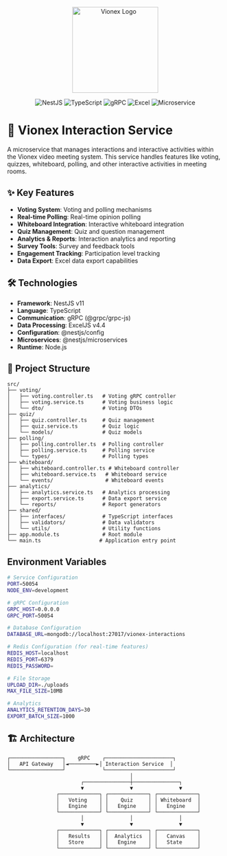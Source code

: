 <p align="center">
  <img src="https://res.cloudinary.com/dcweof28t/image/upload/v1750399380/image_products/favicon_vo2jtz.png" alt="Vionex Logo" width="200"/>
</p>

<p align="center">
  <img src="https://img.shields.io/badge/NestJS-e0234e?style=for-the-badge&logo=nestjs&logoColor=white" alt="NestJS"/>
  <img src="https://img.shields.io/badge/TypeScript-007ACC?style=for-the-badge&logo=typescript&logoColor=white" alt="TypeScript"/>
  <img src="https://img.shields.io/badge/gRPC-4285f4?style=for-the-badge&logo=grpc&logoColor=white" alt="gRPC"/>
  <img src="https://img.shields.io/badge/Excel-217346?style=for-the-badge&logo=microsoft-excel&logoColor=white" alt="Excel"/>
  <img src="https://img.shields.io/badge/Microservice-FF6B6B?style=for-the-badge&logo=microgenetics&logoColor=white" alt="Microservice"/>
</p>

# 🎯 Vionex Interaction Service

A microservice that manages interactions and interactive activities within the Vionex video meeting system. This service handles features like voting, quizzes, whiteboard, polling, and other interactive activities in meeting rooms.

## ✨ Key Features

- **Voting System**: Voting and polling mechanisms
- **Real-time Polling**: Real-time opinion polling
- **Whiteboard Integration**: Interactive whiteboard integration
- **Quiz Management**: Quiz and question management
- **Analytics & Reports**: Interaction analytics and reporting
- **Survey Tools**: Survey and feedback tools
- **Engagement Tracking**: Participation level tracking
- **Data Export**: Excel data export capabilities

## 🛠️ Technologies

- **Framework**: NestJS v11
- **Language**: TypeScript
- **Communication**: gRPC (@grpc/grpc-js)
- **Data Processing**: ExcelJS v4.4
- **Configuration**: @nestjs/config
- **Microservices**: @nestjs/microservices
- **Runtime**: Node.js

## 📁 Project Structure

```
src/
├── voting/
│   ├── voting.controller.ts   # Voting gRPC controller
│   ├── voting.service.ts      # Voting business logic
│   └── dto/                   # Voting DTOs
├── quiz/
│   ├── quiz.controller.ts     # Quiz management
│   ├── quiz.service.ts        # Quiz logic
│   └── models/                # Quiz models
├── polling/
│   ├── polling.controller.ts  # Polling controller
│   ├── polling.service.ts     # Polling service
│   └── types/                 # Polling types
├── whiteboard/
│   ├── whiteboard.controller.ts # Whiteboard controller
│   ├── whiteboard.service.ts   # Whiteboard service
│   └── events/                 # Whiteboard events
├── analytics/
│   ├── analytics.service.ts   # Analytics processing
│   ├── export.service.ts      # Data export service
│   └── reports/               # Report generators
├── shared/
│   ├── interfaces/            # TypeScript interfaces
│   ├── validators/            # Data validators
│   └── utils/                 # Utility functions
├── app.module.ts              # Root module
└── main.ts                   # Application entry point
```

## Environment Variables

```bash
# Service Configuration
PORT=50054
NODE_ENV=development

# gRPC Configuration
GRPC_HOST=0.0.0.0
GRPC_PORT=50054

# Database Configuration
DATABASE_URL=mongodb://localhost:27017/vionex-interactions

# Redis Configuration (for real-time features)
REDIS_HOST=localhost
REDIS_PORT=6379
REDIS_PASSWORD=

# File Storage
UPLOAD_DIR=./uploads
MAX_FILE_SIZE=10MB

# Analytics
ANALYTICS_RETENTION_DAYS=30
EXPORT_BATCH_SIZE=1000
```

## 🏗️ Architecture

```
┌─────────────────┐    gRPC    ┌──────────────────────┐
│   API Gateway   │◄─────────►│ Interaction Service  │
└─────────────────┘            └──────────────────────┘
                                        │
                        ┌───────────────┼───────────────┐
                        ▼               ▼               ▼
                ┌─────────────┐ ┌─────────────┐ ┌─────────────┐
                │   Voting    │ │    Quiz     │ │ Whiteboard  │
                │   Engine    │ │   Engine    │ │   Engine    │
                └─────────────┘ └─────────────┘ └─────────────┘
                        │               │               │
                        ▼               ▼               ▼
                ┌─────────────┐ ┌─────────────┐ ┌─────────────┐
                │   Results   │ │  Analytics  │ │   Canvas    │
                │   Store     │ │   Engine    │ │   State     │
                └─────────────┘ └─────────────┘ └─────────────┘
```
